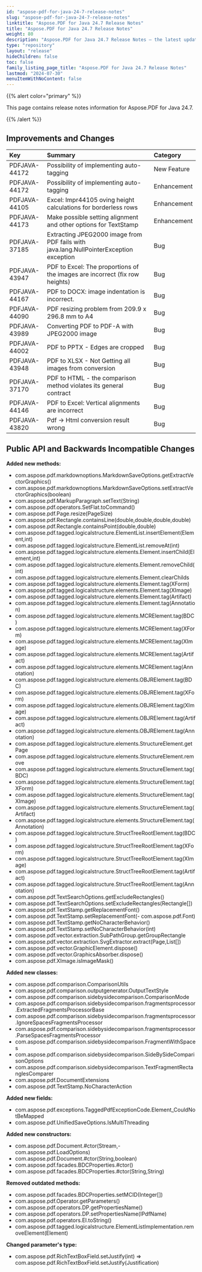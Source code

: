 ```yaml
---
id: "aspose-pdf-for-java-24-7-release-notes"
slug: "aspose-pdf-for-java-24-7-release-notes"
linktitle: "Aspose.PDF for Java 24.7 Release Notes"
title: "Aspose.PDF for Java 24.7 Release Notes"
weight: 80
description: "Aspose.PDF for Java 24.7 Release Notes – the latest updates and fixes."
type: "repository"
layout: "release"
hideChildren: false
toc: false
family_listing_page_title: "Aspose.PDF for Java 24.7 Release Notes"
lastmod: "2024-07-30"
menuItemWithNoContent: false
---
```


{{% alert color="primary" %}}

This page contains release notes information for Aspose.PDF for Java 24.7.

{{% /alert %}}
## **Improvements and Changes**

|**Key**|**Summary**|**Category**|
| :- | :- | :- |
|PDFJAVA-44172|Possibility of implementing auto-tagging|New Feature|
|PDFJAVA-44172|Possibility of implementing auto-tagging|Enhancement|
|PDFJAVA-44105|Excel: Impr44105 oving height calculations for borderless rows|Enhancement|
|PDFJAVA-44173|Make possible setting alignment and other options for TextStamp|Enhancement|
|PDFJAVA-37185|Extracting JPEG2000 image from PDF fails with java.lang.NullPointerException exception|Bug|
|PDFJAVA-43947|PDF to Excel: The proportions of the images are incorrect (fix row heights)|Bug|
|PDFJAVA-44167|PDF to DOCX: image indentation is incorrect.|Bug|
|PDFJAVA-44090|PDF resizing problem from 209.9 x 296.8 mm to A4|Bug|
|PDFJAVA-43989|Converting PDF to PDF-A with JPEG2000 image|Bug|
|PDFJAVA-44002|PDF to PPTX - Edges are cropped|Bug|
|PDFJAVA-43948|PDF to XLSX - Not Getting all images from conversion|Bug|
|PDFJAVA-37170|PDF to HTML - the comparison method violates its general contract|Bug|
|PDFJAVA-44146|PDF to Excel: Vertical alignments are incorrect|Bug|
|PDFJAVA-43820|Pdf -> Html conversion result wrong|Bug|


## **Public API and Backwards Incompatible Changes**



**Added new methods:**
- com.aspose.pdf.markdownoptions.MarkdownSaveOptions.getExtractVectorGraphics()
- com.aspose.pdf.markdownoptions.MarkdownSaveOptions.setExtractVectorGraphics(boolean)
- com.aspose.pdf.MarkupParagraph.setText(String)
- com.aspose.pdf.operators.SetFlat.toCommand()
- com.aspose.pdf.Page.resize(PageSize)
- com.aspose.pdf.Rectangle.containsLine(double,double,double,double)
- com.aspose.pdf.Rectangle.containsPoint(double,double)
- com.aspose.pdf.tagged.logicalstructure.ElementList.insertElement(Element,int)
- com.aspose.pdf.tagged.logicalstructure.ElementList.removeAt(int)
- com.aspose.pdf.tagged.logicalstructure.elements.Element.insertChild(Element,int)
- com.aspose.pdf.tagged.logicalstructure.elements.Element.removeChild(int)
- com.aspose.pdf.tagged.logicalstructure.elements.Element.clearChilds
- com.aspose.pdf.tagged.logicalstructure.elements.Element.tag(XForm)
- com.aspose.pdf.tagged.logicalstructure.elements.Element.tag(XImage)
- com.aspose.pdf.tagged.logicalstructure.elements.Element.tag(Artifact)
- com.aspose.pdf.tagged.logicalstructure.elements.Element.tag(Annotation)
- com.aspose.pdf.tagged.logicalstructure.elements.MCRElement.tag(BDC)
- com.aspose.pdf.tagged.logicalstructure.elements.MCRElement.tag(XForm)
- com.aspose.pdf.tagged.logicalstructure.elements.MCRElement.tag(XImage)
- com.aspose.pdf.tagged.logicalstructure.elements.MCRElement.tag(Artifact)
- com.aspose.pdf.tagged.logicalstructure.elements.MCRElement.tag(Annotation)
- com.aspose.pdf.tagged.logicalstructure.elements.OBJRElement.tag(BDC)
- com.aspose.pdf.tagged.logicalstructure.elements.OBJRElement.tag(XForm)
- com.aspose.pdf.tagged.logicalstructure.elements.OBJRElement.tag(XImage)
- com.aspose.pdf.tagged.logicalstructure.elements.OBJRElement.tag(Artifact)
- com.aspose.pdf.tagged.logicalstructure.elements.OBJRElement.tag(Annotation)
- com.aspose.pdf.tagged.logicalstructure.elements.StructureElement.getPage
- com.aspose.pdf.tagged.logicalstructure.elements.StructureElement.remove
- com.aspose.pdf.tagged.logicalstructure.elements.StructureElement.tag(BDC)
- com.aspose.pdf.tagged.logicalstructure.elements.StructureElement.tag(XForm)
- com.aspose.pdf.tagged.logicalstructure.elements.StructureElement.tag(XImage)
- com.aspose.pdf.tagged.logicalstructure.elements.StructureElement.tag(Artifact)
- com.aspose.pdf.tagged.logicalstructure.elements.StructureElement.tag(Annotation)
- com.aspose.pdf.tagged.logicalstructure.StructTreeRootElement.tag(BDC)
- com.aspose.pdf.tagged.logicalstructure.StructTreeRootElement.tag(XForm)
- com.aspose.pdf.tagged.logicalstructure.StructTreeRootElement.tag(XImage)
- com.aspose.pdf.tagged.logicalstructure.StructTreeRootElement.tag(Artifact)
- com.aspose.pdf.tagged.logicalstructure.StructTreeRootElement.tag(Annotation)
- com.aspose.pdf.TextSearchOptions.getExcludeRectangles()
- com.aspose.pdf.TextSearchOptions.setExcludeRectangles(Rectangle[])
- com.aspose.pdf.TextStamp.getReplacementFont()
- com.aspose.pdf.TextStamp.setReplacementFont(- com.aspose.pdf.Font)
- com.aspose.pdf.TextStamp.getNoCharacterBehavior()
- com.aspose.pdf.TextStamp.setNoCharacterBehavior(int)
- com.aspose.pdf.vector.extraction.SubPathGroup.getGroupRectangle
- com.aspose.pdf.vector.extraction.SvgExtractor.extract(Page,List<SubPathGroup>[])
- com.aspose.pdf.vector.GraphicElement.dispose()
- com.aspose.pdf.vector.GraphicsAbsorber.dispose()
- com.aspose.pdf.XImage.isImageMask()

**Added new classes:**
- com.aspose.pdf.comparison.ComparisonUtils
- com.aspose.pdf.comparison.outputgenerator.OutputTextStyle
- com.aspose.pdf.comparison.sidebysidecomparison.ComparisonMode
- com.aspose.pdf.comparison.sidebysidecomparison.fragmentsprocessor.ExtractedFragmentsProcessorBase
- com.aspose.pdf.comparison.sidebysidecomparison.fragmentsprocessor.IgnoreSpacesFragmentsProcessor
- com.aspose.pdf.comparison.sidebysidecomparison.fragmentsprocessor.ParseSpacesFragmentsProcessor
- com.aspose.pdf.comparison.sidebysidecomparison.FragmentWithSpaces
- com.aspose.pdf.comparison.sidebysidecomparison.SideBySideComparisonOptions
- com.aspose.pdf.comparison.sidebysidecomparison.TextFragmentRectanglesComparer
- com.aspose.pdf.DocumentExtensions
- com.aspose.pdf.TextStamp.NoCharacterAction

**Added new fields:**
- com.aspose.pdf.exceptions.TaggedPdfExceptionCode.Element_CouldNotBeMapped
- com.aspose.pdf.UnifiedSaveOptions.IsMultiThreading

**Added new constructors:**
- com.aspose.pdf.Document.#ctor(Stream,- com.aspose.pdf.LoadOptions)
- com.aspose.pdf.Document.#ctor(String,boolean)
- com.aspose.pdf.facades.BDCProperties.#ctor()
- com.aspose.pdf.facades.BDCProperties.#ctor(String,String)

**Removed outdated methods:**
- com.aspose.pdf.facades.BDCProperties.setMCID(Integer[])
- com.aspose.pdf.Operator.getParameters()
- com.aspose.pdf.operators.DP.getPropertiesName()
- com.aspose.pdf.operators.DP.setPropertiesName(IPdfName)
- com.aspose.pdf.operators.EI.toString()
- com.aspose.pdf.tagged.logicalstructure.ElementListImplementation.removeElement(Element)

**Changed parameter's type:**
- com.aspose.pdf.RichTextBoxField.setJustify(int) => com.aspose.pdf.RichTextBoxField.setJustify(Justification)


